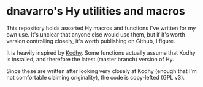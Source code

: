 # dnavarro's Hy utilities and macros

This repository holds assorted Hy macros and functions I've written for my own use. It's unclear that anyone else would use them, but if it's worth version controlling closely, it's worth publishing on Github, I figure.


It is heavily inspired by [Kodhy](https://github.com/Kodiologist/Kodhy). Some functions actually assume that Kodhy is installed, and therefore the latest (master branch) version of Hy.

Since these are written after looking very closely at Kodhy (enough that I'm not comfortable claiming originality), the code is copy-lefted (GPL v3).